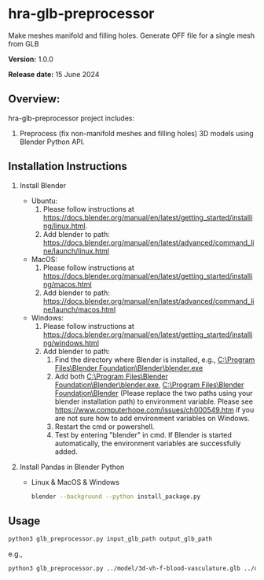 # hra-glb-preprocessor
Make meshes manifold and filling holes. Generate OFF file for a single mesh from GLB 

**Version:** 1.0.0

**Release date:** 15 June 2024

## Overview:
hra-glb-preprocessor project includes:
1. Preprocess (fix non-manifold meshes and filling holes) 3D models using Blender Python API. 

## Installation Instructions
1. Install Blender
    - Ubuntu:
        1. Please follow instructions at https://docs.blender.org/manual/en/latest/getting_started/installing/linux.html.
        2. Add blender to path: https://docs.blender.org/manual/en/latest/advanced/command_line/launch/linux.html
    - MacOS:
        1. Please follow instructions at https://docs.blender.org/manual/en/latest/getting_started/installing/macos.html 
        2. Add blender to path: https://docs.blender.org/manual/en/latest/advanced/command_line/launch/macos.html
    - Windows:
        1. Please follow instructions at https://docs.blender.org/manual/en/latest/getting_started/installing/windows.html
        2. Add blender to path:
           1. Find the directory where Blender is installed, e.g., [C:\Program Files\Blender Foundation\Blender\blender.exe]()
           2. Add both [C:\Program Files\Blender Foundation\Blender\blender.exe](), [C:\Program Files\Blender Foundation\Blender]() (Please replace the two paths using your blender installation path) to environment variable. Please see https://www.computerhope.com/issues/ch000549.htm if you are not sure how to add environment variables on Windows.
           3. Restart the cmd or powershell.
           4. Test by entering "blender" in cmd. If Blender is started automatically, the environment variables are successfully added.
    

2. Install Pandas in Blender Python
    - Linux & MacOS & Windows
        ```bash
        blender --background --python install_package.py
        ```

## Usage 

```bash
python3 glb_preprocessor.py input_glb_path output_glb_path
```
e.g., 
```bash
python3 glb_preprocessor.py ../model/3d-vh-f-blood-vasculature.glb ../output/3d-vh-f-blood-vasculature.glb
```
